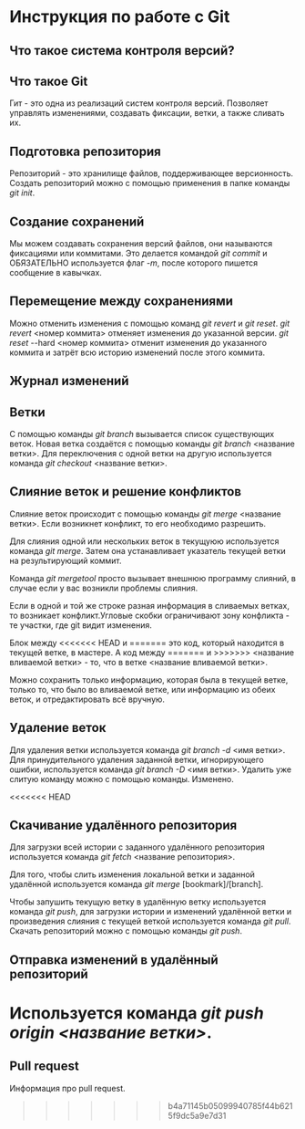 # Инструкция по работе с Git
## Что такое система контроля версий?

## Что такое Git

Гит - это одна из реализаций систем контроля версий. Позволяет управлять изменениями, создавать фиксации, ветки, а также сливать их.

## Подготовка репозитория

Репозиторий - это хранилище файлов, поддерживающее версионность. Создать репозиторий можно с помощью применения в папке команды *git init*.

## Создание сохранений

Мы можем создавать сохранения версий файлов, они называются фиксациями или коммитами. Это делается командой *git commit* и ОБЯЗАТЕЛЬНО используется флаг *-m*, после которого пишется сообщение в кавычках.

## Перемещение между сохранениями

Можно отменить изменения с помощью команд *git revert* и *git reset*.
*git revert* <номер коммита> отменяет изменения до указанной версии.
*git reset* --hard <номер коммита> отменит изменения до указанного коммита и затрёт всю историю изменений после этого коммита.

## Журнал изменений

## Ветки

С помощью команды *git branch* вызывается список существующих веток.
Новая ветка создаётся с помощью команды *git branch* <название ветки>.
Для переключения с одной ветки на другую используется команда *git checkout* <название ветки>.

## Слияние веток и решение конфликтов

Слияние веток происходит с помощью команды *git merge* <название ветки>. Если возникнет конфликт, то его необходимо разрешить.

Для слияния одной или нескольких веток в текущуюю используется команда *git merge*. Затем она устанавливает указатель текущей ветки на результирующий коммит.

Команда *git mergetool* просто вызывает внешнюю программу слияний, в случае если у вас возникли проблемы слияния.

Если в одной и той же строке разная информация в сливаемых ветках, то возникает конфликт.Угловые скобки ограничивают зону конфликта - те участки, где git видит изменения.

Блок между <<<<<<< HEAD и ======= это код, который находится в текущей ветке, в мастере.
А код между ======= и >>>>>>> <название вливаемой ветки> - то, что в ветке <название вливаемой ветки>.

Можно сохранить только информацию, которая была в текущей ветке, только то, что было во вливаемой ветке, или информацию из обеих веток, и отредактировать всё вручную.

## Удаление веток

Для удаления ветки используется команда *git branch -d* <имя ветки>.
Для принудительного удаления заданной ветки, игнорирующего ошибки, используется команда *git branch -D* <имя ветки>.
Удалить уже слитую команду можно с помощью команды. Изменено.

<<<<<<< HEAD
## Скачивание удалённого репозитория

Для загрузки всей истории с заданного удалённого репозитория используется команда *git fetch* <название репозитория>. 

Для того, чтобы слить изменения локальной ветки и заданной удалённой используется команда *git merge* [bookmark]/[branch].

Чтобы запушить текущую ветку в удалённую ветку используется команда *git push*, для загрузки истории и изменений удалённой ветки и произведения слияния с текущей веткой используется команда *git pull*. Скачать репозиторий можно с помощью команды *git push*.

## Отправка изменений в удалённый репозиторий

Используется команда *git push origin <название ветки>*.
=======
## Pull request

Информация про pull request.
>>>>>>> b4a71145b05099940785f44b6215f9dc5a9e7d31

